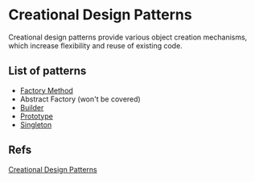 # **Creational Design Patterns**

Creational design patterns provide various object creation mechanisms, which increase flexibility and reuse of existing code.

## List of patterns
- [Factory Method](./patterns/factory.md)
- Abstract Factory (won't be covered)
- [Builder](./patterns/builder.md)
- [Prototype](./patterns/prototype.md)
- [Singleton](./patterns/singleton.md)


## Refs
[Creational Design Patterns](https://refactoring.guru/design-patterns/creational-patterns)

